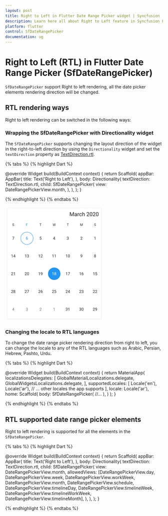 ```yaml
---
layout: post
title: Right to Left in Flutter Date Range Picker widget | Syncfusion
description: Learn here all about Right to Left feature in Syncfusion Flutter Date Range Picker (SfDateRangePicker) widget and more.
platform: flutter
control: SfDateRangePicker
documentation: ug
---
```


# Right to Left (RTL) in Flutter Date Range Picker (SfDateRangePicker)

`SfDateRangePicker` support Right to left rendering, all the date picker elements rendering direction will be changed.

## RTL rendering ways

Right to left rendering can be switched in the following ways:

### Wrapping the SfDateRangePicker with Directionality widget

The `SfDateRangePicker` supports changing the layout direction of the widget in the right-to-left direction by using the `Directionality` widget and set the `textDirection` property as [TextDirection.rtl](https://api.flutter.dev/flutter/dart-ui/TextDirection-class.html).

{% tabs %}
{% highlight Dart %}

@override
Widget build(BuildContext context) {
       return Scaffold(
           appBar: AppBar(
           title: Text('Right to Left'),
          ),
       body: Directionality(
       textDirection: TextDirection.rtl,
       child: SfDateRangePicker(
       view: DateRangePickerView.month,
       ),
    ),
  );
}

{% endhighlight %}
{% endtabs %}

![RTL Date Range Picker](images/rtl/right_to_left.png)

### Changing the locale to RTL languages

To change the date range picker rendering direction from right to left, you can change the locale to any of the RTL languages such as Arabic, Persian, Hebrew, Pashto, Urdu.

{% tabs %}
{% highlight Dart %}

@override
Widget build(BuildContext context) {
	return MaterialApp(
		localizationsDelegates: [
			GlobalMaterialLocalizations.delegate,
			GlobalWidgetsLocalizations.delegate,
		],
		supportedLocales: <Locale>[
			Locale('en'),
			Locale('ar'),
			// ... other locales the app supports
		],
		locale: Locale('ar'),
		home: Scaffold(
			body: SfDateRangePicker(
				//...
			),
		)
	);
}
	
{% endhighlight %}
{% endtabs %}

## RTL supported date range picker elements

Right to left rendering is supported for all the elements in the `SfDateRangePicker`.

{% tabs %}
{% highlight Dart %}

@override
Widget build(BuildContext context) {
       return Scaffold(
           appBar: AppBar(
               title: Text('Right to Left'),
           ),
           body: Directionality(
               textDirection: TextDirection.rtl,
               child: SfDateRangePicker(
               view: DateRangePickerView.month,
			   allowedViews: [DateRangePickerView.day,
				  DateRangePickerView.week,
				  DateRangePickerView.workWeek,
				  DateRangePickerView.month,
				  DateRangePickerView.schedule,
				  DateRangePickerView.timelineDay,
				  DateRangePickerView.timelineWeek,
				  DateRangePickerView.timelineWorkWeek,
				  DateRangePickerView.timelineMonth],
           ),
       ),
   );
}
   
{% endhighlight %}
{% endtabs %}